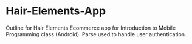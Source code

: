 # Hair-Elements-App

Outline for Hair Elements Ecommerce app for Introduction to Mobile Programming class (Android).
Parse used to handle user authentication.
